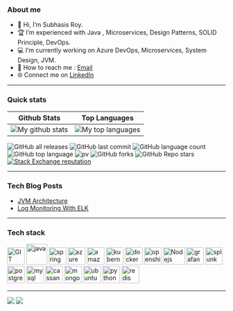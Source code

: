 <!-- 
Copyright (c) 2004 Subhasis Roy - All Rights Reserved
Unauthorized copying or redistribution of this README file in source and binary forms via any medium is strictly prohibited.
-->
<!---
subhroy/subhroy is a ✨ special ✨ repository because its `README.md` (this file) appears on your GitHub profile.
You can click the Preview link to take a look at your changes.
--->
### About me
- 👋 Hi, I’m Subhasis Roy.
- 🏆 I’m experienced with Java , Microservices, Design Patterns, SOLID Principle, DevOps.
- 💻 I’m currently working on Azure DevOps, Microservices, System Design, JVM.
- 📧 How to reach me : [Email](subhasis.it@gmail.com)
- 🌐 Connect me on [LinkedIn](https://www.linkedin.com/in/subhasis-roy/)

---

### Quick stats
| Github Stats | Top Languages |
| --- | --- |
| ![My github stats](https://github-readme-stats.vercel.app/api?username=subhroy&show_icons=true&theme=gotham) | ![My top languages](https://github-readme-stats.vercel.app/api/top-langs/?username=subhroy&show_icons=true&theme=gotham) |

![GitHub all releases](https://img.shields.io/github/downloads/subhroy/hackerrank-exercises/total)
![GitHub last commit](https://img.shields.io/github/last-commit/subhroy/hackerrank-exercises)
![GitHub language count](https://img.shields.io/github/languages/count/subhroy/hackerrank-exercises)
![GitHub top language](https://img.shields.io/github/languages/top/subhroy/hackerrank-exercises?color=yellow)
![pv](https://pageview.vercel.app/?github_user=subhroy)
![GitHub forks](https://img.shields.io/github/forks/subhroy/hackerrank-exercises?style=social)
![GitHub Repo stars](https://img.shields.io/github/stars/subhroy/hackerrank-exercises?style=social)
<a href="https://stackoverflow.com/users/13646081">
    <img alt="Stack Exchange reputation" src="https://img.shields.io/stackexchange/stackoverflow/r/13646081?color=orange&label=reputation&logo=stackoverflow">
</a>
<!-- Not used...
![Bitbucket open issues](https://img.shields.io/bitbucket/issues/subhroy/hackerrank-exercises)
![Stack Exchange reputation](https://img.shields.io/stackexchange/stackoverflow/r/13646081?color=orange&label=reputation&logo=stackoverflow)
-->


---
### Tech Blog Posts
<!-- BLOG_START -->
- [JVM Architecture](https://dzone.com/articles/jvm-memory-architecture-and-gc)
- [Log Monitoring With ELK](https://dzone.com/articles/jenkins-log-monitoring-with-elk) 
<!-- BLOG_END -->
---

### Tech stack

<p align="left">
      <img src="https://github.com/subhroy/icons/blob/master/git-scm-icon.svg" alt="GIT" width="40" height="40"/>
      <img src="https://github.com/subhroy/icons/blob/master/java-icon.svg" alt="java" width="48" height="48"/> 
      <img src="https://github.com/subhroy/icons/blob/master/springio-icon.svg" alt="spring" width="40" height="40"/>
      <img src="https://github.com/subhroy/icons/blob/master/microsoft_azure-icon.svg" alt="azure" width="40" height="40"/>
      <img src="https://github.com/subhroy/icons/blob/master/amazon_aws-icon.svg" alt="amazonaws" width="40" height="40"/>   
      <img src="https://github.com/subhroy/icons/blob/master/kubernetes-icon.svg" alt="kubernetes" width="40" height="40"/>
      <img src="https://github.com/subhroy/icons/blob/master/docker-official.svg" alt="docker" width="40" height="40"/>
      <img src="https://github.com/subhroy/icons/blob/master/openshift-icon.svg" alt="openshift" width="40" height="40"/>
      <img src="https://github.com/subhroy/icons/blob/master/nodejs-icon.svg" alt="Nodejs" width="50" height="40"/>            
      <img src="https://github.com/subhroy/icons/blob/master/grafana-icon.svg" alt="grafana" width="40" height="40"/>
      <img src="https://github.com/subhroy/icons/blob/master/splunk-icon.svg" alt="splunk" width="40" height="40"/>
      <img src="https://github.com/subhroy/icons/blob/master/postgresql-icon.svg" alt="postgres" width="40" height="40"/>
      <img src="https://github.com/subhroy/icons/blob/master/mysql-icon.svg" alt="mysql" width="40" height="40"/>
      <img src="https://github.com/subhroy/icons/blob/master/apache_cassandra-icon.svg" alt="cassandra" width="40" height="40"/>
      <img src="https://github.com/subhroy/icons/blob/master/mongodb-icon.svg" alt="mongodb" width="40" height="40"/>
      <img src="https://github.com/subhroy/icons/blob/master/ubuntu-icon.svg" alt="ubuntu" width="40" height="40"/>
      <img src="https://github.com/subhroy/icons/blob/master/python-icon.svg" alt="python" width="40" height="40"/>
      <img src="https://github.com/subhroy/icons/blob/master/redis-icon.svg" alt="redis" width="40" height="40"/>
</p>

---
<a href="https://github.com/subhroy" alt="https://github.com/subhroy"><img src="https://img.shields.io/static/v1?style=for-the-badge&label=CREATED%20BY&message=subhasis&color=000000"></a>
<a href="https://github.com/subhroy/subhroy/blob/main/LICENSE" alt="https://github.com/subhroy/subhroy/blob/main/LICENSE"><img src="https://img.shields.io/static/v1?style=for-the-badge&label=LICENSE&message=MIT&color=000000"></a>
